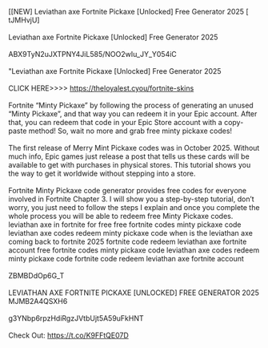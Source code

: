 [[NEW] Leviathan axe Fortnite Pickaxe [Unlocked] Free Generator 2025 [ tJMHvjU]
<br>
<br>Leviathan axe Fortnite Pickaxe [Unlocked] Free Generator 2025
<br>
<br>ABX9TyN2uJXTPNY4JiL585/NOO2wIu_JY_Y054iC
<br>
<br>"Leviathan axe Fortnite Pickaxe [Unlocked] Free Generator 2025
<br>
<br>CLICK HERE>>>> https://theloyalest.cyou/fortnite-skins
<br>
<br>Fortnite “Minty Pickaxe” by following the process of generating an unused “Minty Pickaxe”, and that way you can redeem it in your Epic account. After that, you can redeem that code in your Epic Store account with a copy-paste method! So, wait no more and grab free minty pickaxe codes!
<br>
<br>The first release of Merry Mint Pickaxe codes was in October 2025. Without much info, Epic games just release a post that tells us these cards will be available to get with purchases in physical stores. This tutorial shows you the way to get it worldwide without stepping into a store. 
<br>
<br>Fortnite Minty Pickaxe code generator provides free codes for everyone involved in Fortnite Chapter 3. I will show you a step-by-step tutorial, don’t worry, you just need to follow the steps I explain and once you complete the whole process you will be able to redeem free Minty Pickaxe codes. leviathan axe in fortnite for free free fortnite codes minty pickaxe code leviathan axe codes redeem minty pickaxe code when is the leviathan axe coming back to fortnite 2025 fortnite code redeem leviathan axe fortnite account free fortnite codes minty pickaxe code leviathan axe codes redeem minty pickaxe code fortnite code redeem leviathan axe fortnite account
<br>
<br>ZBMBDdOp6G_T
<br>
<br>LEVIATHAN AXE FORTNITE PICKAXE [UNLOCKED] FREE GENERATOR 2025 MJMB2A4QSXH6
<br>
<br>g3YNbp6rpzHdiRgzJVtbUjt5A59uFkHNT
<br>
<br>Check Out: https://t.co/K9FFtQE07D
<br>
